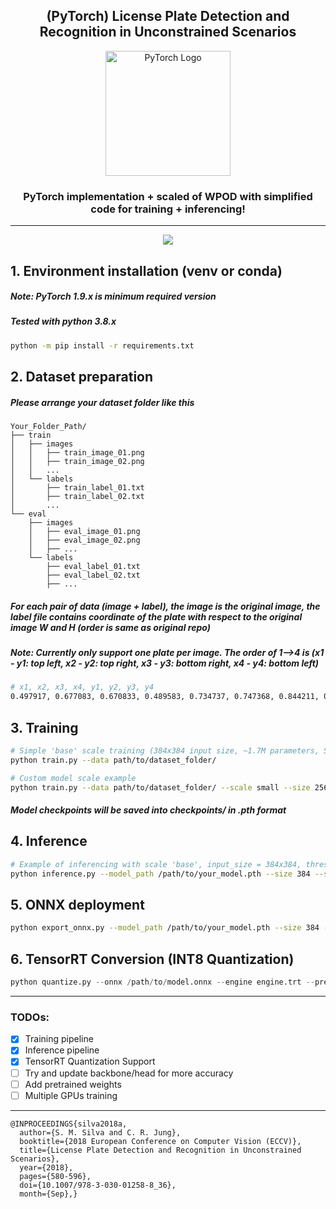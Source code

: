 <h2 align="center" > (PyTorch) License Plate Detection and Recognition in Unconstrained Scenarios </h2>

<p align="center">
  <img src="https://github.com/huanidz/scaled-alpr-unconstrained/assets/78603547/9b9f0833-4263-4150-9ff7-e0dc8c69d011" alt="PyTorch Logo" width="200"/>
</p>

<h3 align="center" > PyTorch implementation + scaled of WPOD with simplified code for training + inferencing! </h3>

---

<p align="center">
  <img src="https://github.com/huanidz/scaled-alpr-unconstrained/assets/78603547/9fe7885f-8122-4dfb-b939-bfb41e7e593c"/>
</p>

<h2> 1. Environment installation (venv or conda) </h2>

<h5> Note: PyTorch 1.9.x is minimum required version </h5>
<h5> Tested with python 3.8.x </h5>

```bash
python -m pip install -r requirements.txt
```

<h2> 2. Dataset preparation </h2>
<h5> Please arrange your dataset folder like this </h5>

```
Your_Folder_Path/
├── train
│   ├── images
│   │   ├── train_image_01.png
│   │   ├── train_image_02.png
│   │   ...
│   └── labels
│       ├── train_label_01.txt
│       ├── train_label_02.txt
│       ...
└── eval
    ├── images
    │   ├── eval_image_01.png
    │   ├── eval_image_02.png
    │   ├── ...
    └── labels
        ├── eval_label_01.txt
        ├── eval_label_02.txt
        ├── ...
```

<h5> For each pair of data (image + label), the image is the original image, the label file contains coordinate of the plate with respect to the original image W and H (order is same as original repo) </h5>
<h5> Note: Currently only support one plate per image. The order of 1-->4 is (x1 - y1: top left, x2 - y2: top right, x3 - y3: bottom right, x4 - y4: bottom left) </h5>

```bash
# x1, x2, x3, x4, y1, y2, y3, y4
0.497917, 0.677083, 0.670833, 0.489583, 0.734737, 0.747368, 0.844211, 0.831579
```

<h2> 3. Training </h2>

```bash
# Simple 'base' scale training (384x384 input size, ~1.7M parameters, SGD optimizer, 200 epochs, lr = 0.001, batch_size = 16)
python train.py --data path/to/dataset_folder/

# Custom model scale example
python train.py --data path/to/dataset_folder/ --scale small --size 256 --bs 32 --lr 0.0003
```

<h5> Model checkpoints will be saved into checkpoints/ in .pth format </h5>

<h2> 4. Inference </h2>

```bash
# Example of inferencing with scale 'base', input_size = 384x384, threshold = 0.5.
python inference.py --model_path /path/to/your_model.pth --size 384 --scale base --threshold 0.5
```

<h2> 5. ONNX deployment </h2>

```bash
python export_onnx.py --model_path /path/to/your_model.pth --size 384 --scale small
```

<h2> 6. TensorRT Conversion (INT8 Quantization) </h2>

```python
python quantize.py --onnx /path/to/model.onnx --engine engine.trt --precision int8 --calib_input /path/to/training_images
```


---

### TODOs:

- [X] Training pipeline
- [X] Inference pipeline
- [X] TensorRT Quantization Support
- [ ] Try and update backbone/head for more accuracy
- [ ] Add pretrained weights
- [ ] Multiple GPUs training

---

```
@INPROCEEDINGS{silva2018a,
  author={S. M. Silva and C. R. Jung}, 
  booktitle={2018 European Conference on Computer Vision (ECCV)}, 
  title={License Plate Detection and Recognition in Unconstrained Scenarios}, 
  year={2018}, 
  pages={580-596}, 
  doi={10.1007/978-3-030-01258-8_36}, 
  month={Sep},}
```
